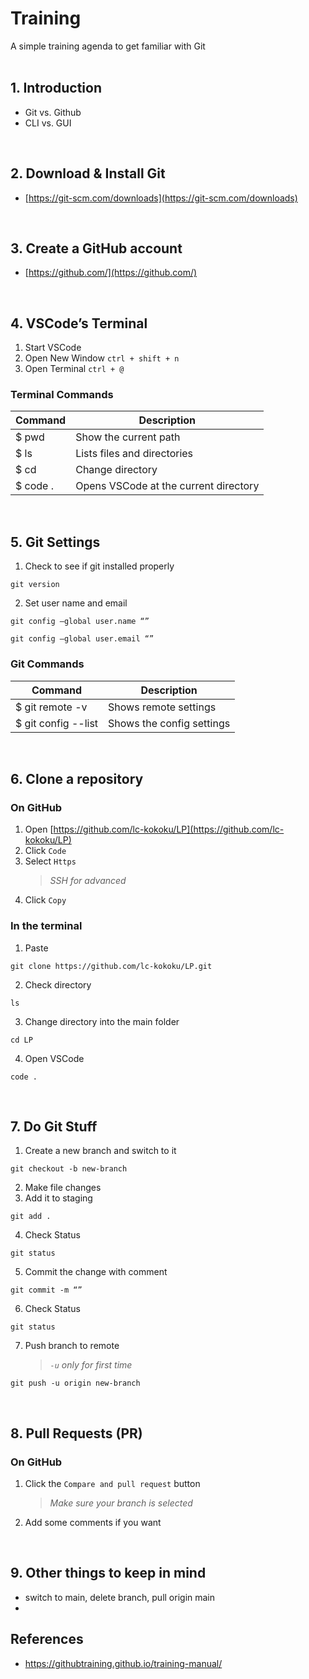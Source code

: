 # Training
A simple training agenda to get familiar with Git
<br>
<br>
    

## 1. Introduction
- Git vs. Github
- CLI vs. GUI
<br>


## 2. Download & Install Git
- [https://git-scm.com/downloads](https://git-scm.com/downloads)
<br>


## 3. Create a GitHub account
- [https://github.com/](https://github.com/)
<br>


## 4. VSCode’s Terminal

1. Start VSCode
2. Open New Window `ctrl + shift + n`
3. Open Terminal `ctrl + @`

### Terminal Commands
| Command | Description |
| ------ | ----------- |
| $ pwd   | Show the current path |
| $ ls | Lists files and directories |
| $ cd | Change directory |
| $ code . | Opens VSCode at the current directory |
<br>


## 5. Git Settings
1. Check to see if git installed properly
```
git version
```
2. Set user name and email
```
git config —global user.name “”
```
```
git config —global user.email “”
```
### Git Commands
| Command | Description |
| ------ | ----------- |
| $ git remote -v   | Shows remote settings |
| $ git config --list | Shows the config settings |
<br>


## 6. Clone a repository
### On GitHub
1. Open [https://github.com/lc-kokoku/LP](https://github.com/lc-kokoku/LP)
2. Click `Code`
3. Select `Https`
    > *SSH for advanced*
4. Click `Copy`

### In the terminal
1. Paste
```
git clone https://github.com/lc-kokoku/LP.git
```
2. Check directory
```
ls
```
3. Change directory into the main folder
```
cd LP
```
4. Open VSCode
```
code .
```
<br>


## 7. Do Git Stuff
1. Create a new branch and switch to it
```
git checkout -b new-branch
```
2. Make file changes
3. Add it to staging
```
git add .
```
4. Check Status
```
git status
```
5. Commit the change with comment
```
git commit -m “”
```
6. Check Status
```
git status
```
7. Push branch to remote
    > *`-u` only for first time*
```
git push -u origin new-branch
```
<br>


## 8. Pull Requests (PR)
### On GitHub
1. Click the `Compare and pull request` button
    > *Make sure your branch is selected*
2. Add some comments if you want
<br>

## 9. Other things to keep in mind
- switch to main, delete branch, pull origin main
- 

## References
- https://githubtraining.github.io/training-manual/
